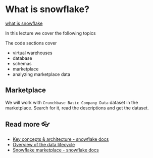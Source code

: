# What is snowflake?

<!-- [![video](https://github.com/kokchun/assets/blob/025ae8622a25d5522d11b21108f52f1df9388ea2/data_warehouse/snowflake_free_trial.png?raw=true)](https://github.com/kokchun/assets/blob/025ae8622a25d5522d11b21108f52f1df9388ea2/data_warehouse/snowflake_free_trial.png?raw=true) -->


[what is snowflake](https://youtu.be/KkmrVSbMap8)

In this lecture we cover the following topics 


The code sections cover 
- virtual warehouses 
- database 
- schemas
- marketplace
- analyzing marketplace data 

## Marketplace

We will work with `Crunchbase Basic Company Data` dataset in the marketplace. Search for it, read the descriptions and get the dataset. 


## Read more :eyeglasses:

- [Key concepts & architecture - snowflake docs](https://docs.snowflake.com/en/user-guide/intro-key-concepts)
- [Overview of the data lifecycle](https://docs.snowflake.com/en/user-guide/data-lifecycle)
- [Snowflake marketplace - snowflake docs](https://www.snowflake.com/en/data-cloud/marketplace/)